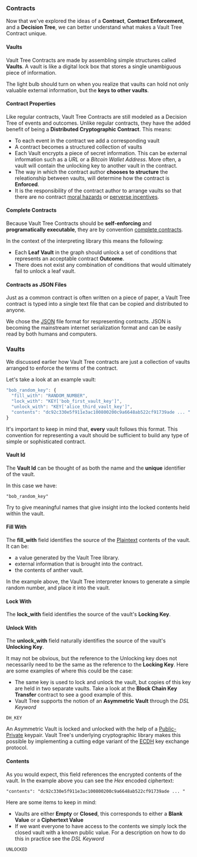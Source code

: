 ### Contracts

Now that we've explored the ideas of a **Contract**, **Contract Enforcement**, and a **Decision Tree**, we can better understand what makes a Vault Tree Contract unique.

#### Vaults

Vault Tree Contracts are made by assembling simple structures called **Vaults**. A vault is like a digital lock box that stores a single unambiguous piece of information.

The light bulb should turn on when you realize that vaults can hold not only valuable external information, but the **keys to other vaults**.

#### Contract Properties

Like regular contracts, Vault Tree Contracts are still modeled as a Decision
Tree of events and outcomes. Unlike regular contracts, they have the added
benefit of being a **Distributed Cryptographic Contract**. This means: 

* To each event in the contract we add a corresponding vault 
* A contract becomes a structured collection of vaults
* Each Vault encrypts a piece of secret information. This can be external
information such as a _URL_ or a _Bitcoin Wallet Address_. More often, a vault will contain the unlocking key to another vault in the contract.
* The way in which the contract author **chooses to structure** the releationship between vaults, will determine how the contract is **Enforced**.
* It is the responsibility of the contract author to arrange vaults so that there are no contract [moral hazards] or [perverse incentives].

[moral hazards]: http://en.wikipedia.org/wiki/Moral_hazard
[perverse incentives]: http://en.wikipedia.org/wiki/Perverse_incentive

#### Complete Contracts

Because Vault Tree Contracts should be **self-enforcing** and **programatically executable**, they are by convention [complete contracts].

In the context of the interpreting library this means the following:

* Each **Leaf Vault** in the graph should unlock a set of conditions that represents an acceptable contract **Outcome**.
* There does not exist any combination of conditions that would ultimately fail to unlock a leaf vault.

[complete contracts]: http://en.wikipedia.org/wiki/Complete_contract

#### Contracts as JSON Files

Just as a common contract is often written on a piece of paper, a Vault Tree contract is typed into a single text file that can be copied and distributed to anyone.

We chose the [JSON] file format for respresenting contracts. JSON is becoming the mainstream internet serialization format and can be easily read by both humans and computers.

[JSON]: www.json.org


### Vaults

We discussed earlier how Vault Tree contracts are just a collection of vaults
arranged to enforce the terms of the contract.

Let's take a look at an example vault:

```javascript
"bob_random_key": {
  "fill_with": "RANDOM_NUMBER",
  "lock_with": "KEY['bob_first_vault_key']",
  "unlock_with": "KEY['alice_third_vault_key']",
  "contents": "dc92c330e5f911e3ac100800200c9a6648ab522cf91739ade ... "
}
```

It's important to keep in mind that, **every** vault follows this format. This
convention for representing a vault should be sufficient to build any type of
simple or sophisticated contract.

#### Vault Id

The **Vault Id** can be thought of as both the name and the **unique** identifier of the vault.

In this case we have:

```
"bob_random_key"
```

Try to give meaningful names that give insight into the locked contents held within the vault.

#### Fill With

The **fill_with** field identifies the source of the [Plaintext] contents of the
vault. It can be:

* a value generated by the Vault Tree library.
* external information that is brought into the contract.
* the contents of anther vault.

In the example above, the Vault Tree interpreter knows to generate a simple random number, and place it into the vault.

[Plaintext]: http://en.wikipedia.org/wiki/Plaintext 

#### Lock With

The **lock_with** field identifies the source of the vault's **Locking Key**. 


#### Unlock With

The **unlock_with** field naturally identifies the source of the vault's **Unlocking Key**.

It may not be obvious, but the reference to the Unlocking key does not necessarily need to be the same as the reference to the **Locking Key**. Here are some examples of where this could be the case: 

* The same key is used to lock and unlock the vault, but copies of this key are held in two separate vaults. Take a look at the **Block Chain Key Transfer** contract to see a good example of this.
* Vault Tree supports the notion of an **Asymmetric Vault** through the _DSL Keyword_

```
DH_KEY
```

An Asymmetric Vault is locked and unlocked with the help of a [Public-Private](http://en.wikipedia.org/wiki/Public-key_cryptography) keypair. Vault Tree's underlying cryptographic library makes this possible by implementing a cutting edge variant of the [ECDH] key exchange protocol.

[ECDH]: http://en.wikipedia.org/wiki/Elliptic_curve_Diffie%E2%80%93Hellman

#### Contents

As you would expect, this field references the encrypted contents of the vault. In the example above you can see the _Hex_ encoded ciphertext:

```
"contents": "dc92c330e5f911e3ac100800200c9a6648ab522cf91739ade ... "
```
Here are some items to keep in mind:

* Vaults are either **Empty** or **Closed**, this corresponds to either a **Blank Value** or a **Ciphertext Value**
* If we want everyone to have access to the contents we simply lock the closed vault with a known public value. For a description on how to do this in practice see the _DSL Keyword_

```
UNLOCKED
```

